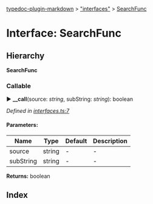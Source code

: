 [typedoc-plugin-markdown](../index.md) > ["interfaces"](../modules/_interfaces_.md) > [SearchFunc](../interfaces/_interfaces_.searchfunc.md)

# Interface: SearchFunc

## Hierarchy

**SearchFunc**




### Callable
► **__call**(source: *string*, subString: *string*): boolean



*Defined in [interfaces.ts:7](https://github.com/tgreyuk/typedoc-plugin-markdown/blob/master/tests/src/interfaces.ts#L7)*


#### Parameters:

| Name  | Type                | Default | Description  |
| ------ | ------------------- | ------------ | ------------ |
| source  | string | - | - |
| subString  | string | - | - |





**Returns:** boolean




## Index


